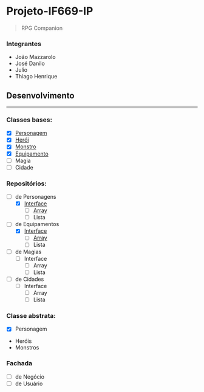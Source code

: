 # Projeto-IF669-IP

> RPG Companion

### Integrantes
- João Mazzarolo
- José Danilo
- Julio
- Thiago Henrique

## Desenvolvimento

-------------

### Classes bases:
- [x] [Personagem](./src/ClassesBasicas/Personagem.java)
- [x] [Herói](./src/ClassesBasicas/Heroi.java)
- [x] [Monstro](./src/ClassesBasicas/Monstro.java)
- [x] [Equipamento](./src/ClassesBasicas/Equipamento.java)
- [ ] Magia
- [ ] Cidade

### Repositórios:
 - [ ] de Personagens
    - [x] [Interface](./src/Repositorios/RepositorioPersonagem.java)
        - [ ] [Array](./src/Repositorios/RepositorioPersonagemArray.java)
        - [ ] Lista
 - [ ] de Equipamentos
    - [x] [Interface](./src/Repositorios/RepositorioEquipamentos.java)
        - [ ] [Array](./src/Repositorios/RepositorioEquipamentoArray.java)
        - [ ] Lista
 - [ ] de Magias
    - [ ] Interface
        - [ ] Array
        - [ ] Lista
 - [ ] de Cidades
    - [ ] Interface
        - [ ] Array
        - [ ] Lista

### Classe abstrata:
- [x] Personagem
 - Heróis
 - Monstros

### Fachada
- [ ] de Negócio
- [ ] de Usuário
